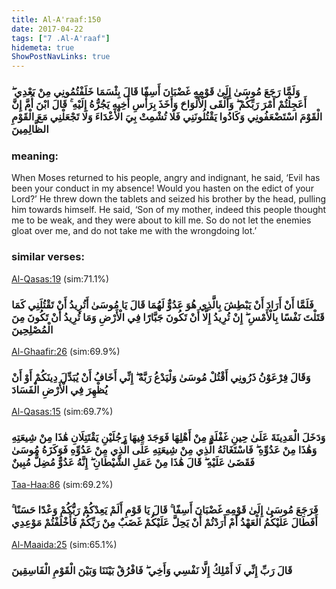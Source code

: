 ```yaml
---
title: Al-A'raaf:150
date: 2017-04-22
tags: ["7 .Al-A'raaf"]
hidemeta: true 
ShowPostNavLinks: true 
---
```

### وَلَمَّا رَجَعَ مُوسَىٰ إِلَىٰ قَوْمِهِ غَضْبَانَ أَسِفًا قَالَ بِئْسَمَا خَلَفْتُمُونِي مِنْ بَعْدِي ۖ أَعَجِلْتُمْ أَمْرَ رَبِّكُمْ ۖ وَأَلْقَى الْأَلْوَاحَ وَأَخَذَ بِرَأْسِ أَخِيهِ يَجُرُّهُ إِلَيْهِ ۚ قَالَ ابْنَ أُمَّ إِنَّ الْقَوْمَ اسْتَضْعَفُونِي وَكَادُوا يَقْتُلُونَنِي فَلَا تُشْمِتْ بِيَ الْأَعْدَاءَ وَلَا تَجْعَلْنِي مَعَ الْقَوْمِ الظَّالِمِينَ
### meaning: 
When Moses returned to his people, angry and indignant, he said, ‘Evil has been your conduct in my absence! Would you hasten on the edict of your Lord?’ He threw down the tablets and seized his brother by the head, pulling him towards himself. He said, ‘Son of my mother, indeed this people thought me to be weak, and they were about to kill me. So do not let the enemies gloat over me, and do not take me with the wrongdoing lot.’
### similar verses: 

[Al-Qasas:19](/28/19) (sim:71.1%)

### فَلَمَّا أَنْ أَرَادَ أَنْ يَبْطِشَ بِالَّذِي هُوَ عَدُوٌّ لَهُمَا قَالَ يَا مُوسَىٰ أَتُرِيدُ أَنْ تَقْتُلَنِي كَمَا قَتَلْتَ نَفْسًا بِالْأَمْسِ ۖ إِنْ تُرِيدُ إِلَّا أَنْ تَكُونَ جَبَّارًا فِي الْأَرْضِ وَمَا تُرِيدُ أَنْ تَكُونَ مِنَ الْمُصْلِحِينَ

[Al-Ghaafir:26](/40/26) (sim:69.9%)

### وَقَالَ فِرْعَوْنُ ذَرُونِي أَقْتُلْ مُوسَىٰ وَلْيَدْعُ رَبَّهُ ۖ إِنِّي أَخَافُ أَنْ يُبَدِّلَ دِينَكُمْ أَوْ أَنْ يُظْهِرَ فِي الْأَرْضِ الْفَسَادَ

[Al-Qasas:15](/28/15) (sim:69.7%)

### وَدَخَلَ الْمَدِينَةَ عَلَىٰ حِينِ غَفْلَةٍ مِنْ أَهْلِهَا فَوَجَدَ فِيهَا رَجُلَيْنِ يَقْتَتِلَانِ هَٰذَا مِنْ شِيعَتِهِ وَهَٰذَا مِنْ عَدُوِّهِ ۖ فَاسْتَغَاثَهُ الَّذِي مِنْ شِيعَتِهِ عَلَى الَّذِي مِنْ عَدُوِّهِ فَوَكَزَهُ مُوسَىٰ فَقَضَىٰ عَلَيْهِ ۖ قَالَ هَٰذَا مِنْ عَمَلِ الشَّيْطَانِ ۖ إِنَّهُ عَدُوٌّ مُضِلٌّ مُبِينٌ

[Taa-Haa:86](/20/86) (sim:69.2%)

### فَرَجَعَ مُوسَىٰ إِلَىٰ قَوْمِهِ غَضْبَانَ أَسِفًا ۚ قَالَ يَا قَوْمِ أَلَمْ يَعِدْكُمْ رَبُّكُمْ وَعْدًا حَسَنًا ۚ أَفَطَالَ عَلَيْكُمُ الْعَهْدُ أَمْ أَرَدْتُمْ أَنْ يَحِلَّ عَلَيْكُمْ غَضَبٌ مِنْ رَبِّكُمْ فَأَخْلَفْتُمْ مَوْعِدِي

[Al-Maaida:25](/5/25) (sim:65.1%)

### قَالَ رَبِّ إِنِّي لَا أَمْلِكُ إِلَّا نَفْسِي وَأَخِي ۖ فَافْرُقْ بَيْنَنَا وَبَيْنَ الْقَوْمِ الْفَاسِقِينَ
